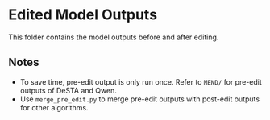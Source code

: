 # Edited Model Outputs

This folder contains the model outputs before and after editing.

## Notes
- To save time, pre-edit output is only run once. Refer to `MEND/` for pre-edit outputs of DeSTA and Qwen.
- Use `merge_pre_edit.py` to merge pre-edit outputs with post-edit outputs for other algorithms.